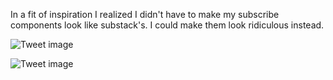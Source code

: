 In a fit of inspiration I realized I didn't have to make my subscribe components look like substack's. I could make them look ridiculous instead.


![Tweet image](/asset/crosspoast/FmSPEAUagAIQc_x.png)

![Tweet image](/asset/crosspoast/FmSPKBeacAYm76B.png)

